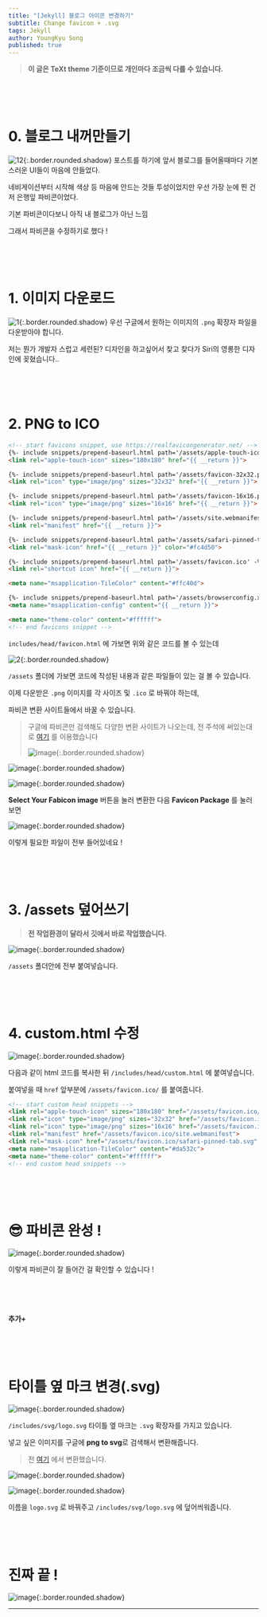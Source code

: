 ```yaml
---
title: "[Jekyll] 블로그 아이콘 변경하기"
subtitle: Change favicon + .svg
tags: Jekyll
author: YoungKyu Song
published: true
---
```

> **이 글은 TeXt theme 기준이므로 개인마다 조금씩 다를 수 있습니다.**

<br>
<br>
<br>

# 0. 블로그 내꺼만들기
![12](https://user-images.githubusercontent.com/60254939/125879671-ea94d69f-ed8e-4524-b653-f0c5e2e60bdc.png){:.border.rounded.shadow}
포스트를 하기에 앞서 블로그를 들어올때마다 기본스러운 UI들이 마음에 안들었다.

네비게이션부터 시작해 색상 등 마음에 안드는 것들 투성이었지만 우선 가장 눈에 띈 건 저 은행잎 파비콘이었다.

기본 파비콘이다보니 아직 내 블로그가 아닌 느낌

그래서 파비콘을 수정하기로 했다 !

<br>
<br>
<br>

# 1. 이미지 다운로드
![1](https://user-images.githubusercontent.com/60254939/125879441-7879519d-cbae-4bdc-9963-2de018f9fb7a.png){:.border.rounded.shadow}
우선 구글에서 원하는 이미지의 `.png` 확장자 파일을 다운받아야 합니다.

저는 뭔가 개발자 스럽고 세련된? 디자인을 하고싶어서 찾고 찾다가 Siri의 영롱한 디자인에 꽂혔습니다..

<br>
<br>
<br>

# 2. PNG to ICO
```html
<!-- start favicons snippet, use https://realfavicongenerator.net/ -->
{%- include snippets/prepend-baseurl.html path='/assets/apple-touch-icon.png' -%}
<link rel="apple-touch-icon" sizes="180x180" href="{{ __return }}">

{%- include snippets/prepend-baseurl.html path='/assets/favicon-32x32.png' -%}
<link rel="icon" type="image/png" sizes="32x32" href="{{ __return }}">

{%- include snippets/prepend-baseurl.html path='/assets/favicon-16x16.png' -%}
<link rel="icon" type="image/png" sizes="16x16" href="{{ __return }}">

{%- include snippets/prepend-baseurl.html path='/assets/site.webmanifest' -%}
<link rel="manifest" href="{{ __return }}">

{%- include snippets/prepend-baseurl.html path='/assets/safari-pinned-tab.svg' -%}
<link rel="mask-icon" href="{{ __return }}" color="#fc4d50">

{%- include snippets/prepend-baseurl.html path='/assets/favicon.ico' -%}
<link rel="shortcut icon" href="{{ __return }}">

<meta name="msapplication-TileColor" content="#ffc40d">

{%- include snippets/prepend-baseurl.html path='/assets/browserconfig.xml' -%}
<meta name="msapplication-config" content="{{ __return }}">

<meta name="theme-color" content="#ffffff">
<!-- end favicons snippet -->
```
`includes/head/favicon.html` 에 가보면 위와 같은 코드를 볼 수 있는데

![2](https://user-images.githubusercontent.com/60254939/125882064-257a49b6-a6e3-494f-91ec-1de4de7fd975.png){:.border.rounded.shadow}

`/assets` 폴더에 가보면 코드에 작성된 내용과 같은 파일들이 있는 걸 볼 수 있습니다.

이제 다운받은 `.png` 이미지를 각 사이즈 및 `.ico` 로 바꿔야 하는데, 

파비콘 변환 사이트들에서 바꿀 수 있습니다.

> 구글에 파비콘만 검색해도 다양한 변환 사이트가 나오는데, 전 주석에 써있는대로 [여기](https://realfavicongenerator.net/) 를 이용했습니다
> 
> ![image](https://user-images.githubusercontent.com/60254939/125883095-3d1281c2-ff81-465b-a339-0b11269b8aaa.png){:.border.rounded.shadow}

![image](https://user-images.githubusercontent.com/60254939/125898000-62f4bec5-2841-460d-a7d4-cc36917a3629.png){:.border.rounded.shadow}

![image](https://user-images.githubusercontent.com/60254939/125883306-782dddd7-1d4e-49b2-a82c-d098a0093c89.png){:.border.rounded.shadow}

**Select Your Fabicon image** 버튼을 눌러 변환한 다음 **Favicon Package** 를 눌러보면

![image](https://user-images.githubusercontent.com/60254939/125883610-5ff96410-d815-4f1d-a9b2-f8c6589afa93.png){:.border.rounded.shadow}

이렇게 필요한 파일이 전부 들어있네요 !

<br>
<br>
<br>

# 3. /assets 덮어쓰기

> **전 작업환경이 달라서 깃에서 바로 작업했습니다.**

![image](https://user-images.githubusercontent.com/60254939/125883987-d0804d1f-4ba3-4459-a109-857be87f9fa9.png){:.border.rounded.shadow}

`/assets` 폴더안에 전부 붙여넣습니다.

<br>
<br>
<br>

# 4. custom.html 수정

![image](https://user-images.githubusercontent.com/60254939/125892444-663c8a85-aeba-45b6-a343-7013ace37859.png){:.border.rounded.shadow}

다음과 같이 html 코드를 복사한 뒤 `/includes/head/custom.html` 에 붙여넣습니다.

붙여넣을 때 `href` 앞부분에 `/assets/favicon.ico/` 를 붙여줍니다.

```html
<!-- start custom head snippets -->
<link rel="apple-touch-icon" sizes="180x180" href="/assets/favicon.ico/apple-touch-icon.png">
<link rel="icon" type="image/png" sizes="32x32" href="/assets/favicon.ico/favicon-32x32.png">
<link rel="icon" type="image/png" sizes="16x16" href="/assets/favicon.ico/favicon-16x16.png">
<link rel="manifest" href="/assets/favicon.ico/site.webmanifest">
<link rel="mask-icon" href="/assets/favicon.ico/safari-pinned-tab.svg" color="#5bbad5">
<meta name="msapplication-TileColor" content="#da532c">
<meta name="theme-color" content="#ffffff">
<!-- end custom head snippets -->
```

<br>
<br>
<br>

# 😎 파비콘 완성 !

![image](https://user-images.githubusercontent.com/60254939/125898517-0342e400-35ab-4760-90b7-97355e479184.png){:.border.rounded.shadow}

이렇게 파비콘이 잘 들어간 걸 확인할 수 있습니다 !

<br>
<br>
<br>

**추가+**

<br>
<br>
<br>

# 타이틀 옆 마크 변경(.svg)

![image](https://user-images.githubusercontent.com/60254939/125900004-c00b2719-f13b-482e-819e-bef1846a295a.png){:.border.rounded.shadow}

`/includes/svg/logo.svg` 
타이틀 옆 마크는 `.svg` 확장자를 가지고 있습니다.

넣고 싶은 이미지를 구글에 **png to svg**로 검색해서 변환해줍니다. 

> 전 [여기](https://anyconv.com/ko/png-to-svg-byeonhwangi/) 에서 변환했습니다.

![image](https://user-images.githubusercontent.com/60254939/125900093-b9575ab4-f73f-44a7-965b-90bd2d26d3f8.png){:.border.rounded.shadow}

![image](https://user-images.githubusercontent.com/60254939/125900154-923ae895-10bd-40bc-900a-04491f5235c0.png){:.border.rounded.shadow}


이름을 `logo.svg` 로 바꿔주고 `/includes/svg/logo.svg` 에 덮어씌워줍니다.

<br>
<br>
<br>

# 진짜 끝 !

![image](https://user-images.githubusercontent.com/60254939/125900338-8fd49fdc-15fc-49f6-9a92-13c5c86e9daa.png){:.border.rounded.shadow}


<!--more-->

---
